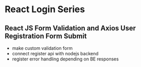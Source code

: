 # React Login Series

## React JS Form Validation and Axios User Registration Form Submit

- make custom validation form
- connect register api with nodejs backend
- register error handling depending on BE responses
